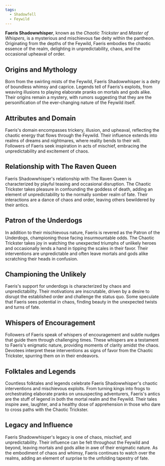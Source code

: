 ```yaml
---
tags:
  - Shadowfell
  - Feywild
---
```

**Faeris Shadowwhisper**, known as the *Chaotic Trickster* and *Master of Whispers*, is a mysterious and mischievous fae deity within the pantheon. Originating from the depths of the Feywild, Faeris embodies the chaotic essence of the realm, delighting in unpredictability, chaos, and the occasional upheaval of order.

## Origins and Mythology

Born from the swirling mists of the Feywild, Faeris Shadowwhisper is a deity of boundless whimsy and caprice. Legends tell of Faeris's exploits, from weaving illusions to playing elaborate pranks on mortals and gods alike. Their origins remain a mystery, with rumors suggesting that they are the personification of the ever-changing nature of the Feywild itself.

## Attributes and Domain

Faeris's domain encompasses trickery, illusion, and upheaval, reflecting the chaotic energy that flows through the Feywild. Their influence extends into realms of dreams and nightmares, where reality bends to their will. Followers of Faeris seek inspiration in acts of mischief, embracing the unpredictability and excitement of chaos.

## Relationship with The Raven Queen

Faeris Shadowwhisper's relationship with The Raven Queen is characterized by playful teasing and occasional disruption. The Chaotic Trickster takes pleasure in confounding the goddess of death, adding an element of unpredictability to the normally somber realm of fate. Their interactions are a dance of chaos and order, leaving others bewildered by their antics.

## Patron of the Underdogs

In addition to their mischievous nature, Faeris is revered as the Patron of the Underdogs, championing those facing insurmountable odds. The Chaotic Trickster takes joy in watching the unexpected triumphs of unlikely heroes and occasionally lends a hand in tipping the scales in their favor. Their interventions are unpredictable and often leave mortals and gods alike scratching their heads in confusion.

## Championing the Unlikely

Faeris's support for underdogs is characterized by chaos and unpredictability. Their motivations are inscrutable, driven by a desire to disrupt the established order and challenge the status quo. Some speculate that Faeris sees potential in chaos, finding beauty in the unexpected twists and turns of fate.

## Whispers of Encouragement

Followers of Faeris speak of whispers of encouragement and subtle nudges that guide them through challenging times. These whispers are a testament to Faeris's enigmatic nature, providing moments of clarity amidst the chaos. Devotees interpret these interventions as signs of favor from the Chaotic Trickster, spurring them on in their endeavors.

## Folktales and Legends

Countless folktales and legends celebrate Faeris Shadowwhisper's chaotic interventions and mischievous exploits. From turning kings into frogs to orchestrating elaborate pranks on unsuspecting adventurers, Faeris's antics are the stuff of legend in both the mortal realm and the Feywild. Their tales inspire awe, laughter, and a healthy dose of apprehension in those who dare to cross paths with the Chaotic Trickster.

## Legacy and Influence

Faeris Shadowwhisper's legacy is one of chaos, mischief, and unpredictability. Their influence can be felt throughout the Feywild and beyond, leaving mortals and gods alike in awe of their enigmatic nature. As the embodiment of chaos and whimsy, Faeris continues to watch over the realms, adding an element of surprise to the unfolding tapestry of fate.
